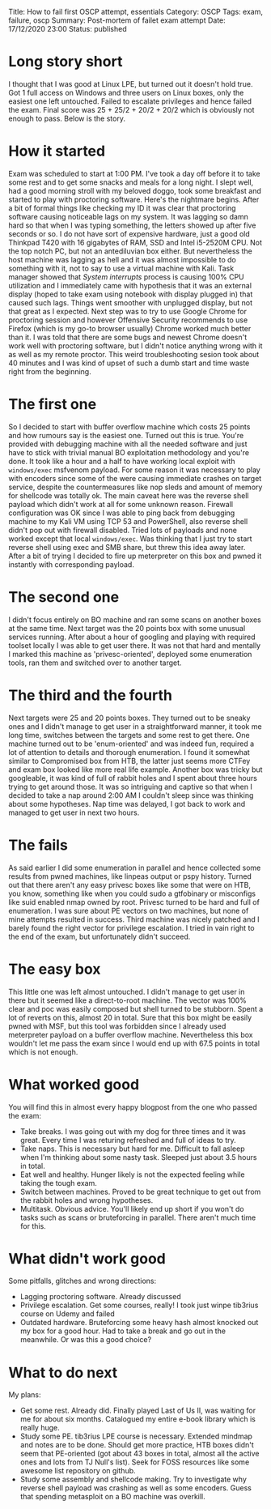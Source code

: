 Title: How to fail first OSCP attempt, essentials
Category: OSCP
Tags: exam, failure, oscp
Summary: Post-mortem of failet exam attempt
Date: 17/12/2020 23:00
Status: published

# Long story short
I thought that I was good at Linux LPE, but turned out it doesn't hold true.
Got 1 full access on Windows and three users on Linux boxes, only the easiest
one left untouched. Failed to escalate privileges and hence failed the exam.
Final score was 25 + 25/2 + 20/2 + 20/2 which is obviously not enough to pass.
Below is the story.

# How it started
Exam was scheduled to start at 1:00 PM. I've took a day off before it to take
some rest and to get some snacks and meals for a long night. I slept well, had
a good morning stroll with my beloved doggo, took some breakfast and started to
play with proctoring software. Here's the nightmare begins. After a bit of 
formal things like checking my ID it was clear that proctoring software causing
noticeable lags on my system. It was lagging so damn hard so that when I was typing
something, the letters showed up after five seconds or so. I do not have sort of
expensive hardware, just a good old Thinkpad T420 with 16 gigabytes of RAM, SSD
and Intel i5-2520M CPU. Not the top notch PC, but not an antediluvian box
either. But nevertheless the host machine was lagging as hell and it was almost
impossible to do something with it, not to say to use a virtual machine with
Kali. Task manager showed that _System interrupts_ process is causing 100% CPU
utilization and I immediately came with hypothesis that it was an external
display (hoped to take exam using notebook with display plugged in) that
caused such lags. Things went smoother with unplugged display, but not that
great as I expected. Next step was to try to use Google Chrome for proctoring
session and however Offensive Security recommends to use Firefox (which is my
go-to browser usually) Chrome worked much better than it. I was told that there
are some bugs and newest Chrome doesn't work well with proctoring software, but
I didn't notice anything wrong with it as well as my remote proctor. This weird
troubleshooting sesion took about 40 minutes and I was kind of upset of such a
dumb start and time waste right from the beginning.  

# The first one
So I decided to start with buffer overflow machine which costs 25 points and
how rumours say is the easiest one. Turned out this is true. You're provided
with debugging machine with all the needed software and just have to stick with
trivial manual BO exploitation methodology and you're done. It took like a hour
and a half to have working local exploit with `windows/exec` msfvenom payload.
For some reason it was necessary to play with encoders since some of the were
causing immediate crashes on target service, despite the countermeasures like
nop sleds and amount of memory for shellcode was totally ok. The main caveat
here was the reverse shell payload which didn't work at all for some unknown
reason. Firewall configuration was OK since I was able to ping back from
debugging machine to my Kali VM using TCP 53 and PowerShell, also reverse shell
didn't pop out with firewall disabled. Tried lots of payloads and none worked
except that local `windows/exec`. Was thinking that I just try to start reverse
shell using exec and SMB share, but threw this idea away later. After a bit
of trying I decided to fire up meterpreter on this box and pwned it instantly
with corresponding payload.

# The second one
I didn't focus entirely on BO machine and ran some scans on another boxes at the
same time. Next target was the 20 points box with some unusual services running.
After about a hour of googling and playing with required toolset locally I was
able to get user there. It was not that hard and mentally I marked this machine
as 'privesc-oriented', deployed some enumeration tools, ran them and switched
over to another target.

# The third and the fourth
Next targets were 25 and 20 points boxes. They turned out to be sneaky ones and
I didn't manage to get user in a straightforward manner, it took me long time,
switches between the targets and some rest to get there. One machine turned out
to be 'enum-oriented' and was indeed fun, required a lot of attention to
details and thorough enumeration. I found it somewhat similar to Compromised box
from HTB, the latter just seems more CTFey and exam box looked like more real
life example. Another box was tricky but googleable, it was kind of full of
rabbit holes and I spent about three hours trying to get around those.
It was so intriguing and captive so that when I decided to take a nap around
2:00 AM I couldn't sleep since was thinking about some hypotheses. Nap time
was delayed, I got back to work and managed to get user in next two hours.

# The fails
As said earlier I did some enumeration in parallel and hence collected some
results from pwned machines, like linpeas output or pspy history. Turned out
that there aren't any easy privesc boxes like some that were on HTB, you know,
something like when you could sudo a gtfobinary or misconfigs like suid enabled
nmap owned by root. Privesc turned to be hard and full of enumeration. I was
sure about PE vectors on two machines, but none of mine attempts resulted in
success. Third machine was nicely patched and I barely found the right
vector for privilege escalation. I tried in vain right to the end of the exam,
but unfortunately didn't succeed.

# The easy box
This little one was left almost untouched. I didn't manage to get user in there
but it seemed like a direct-to-root machine. The vector was 100% clear and poc
was easily composed but shell turned to be stubborn. Spent a lot of reverts on
this, almost 20 in total. Sure that this box might be easily pwned with MSF,
but this tool was forbidden since I already used meterpreter payload on a buffer
overflow machine. Nevertheless this box wouldn't let me pass the exam since I
would end up with 67.5 points in total which is not enough.

# What worked good
You will find this in almost every happy blogpost from the one who passed the
exam:

 * Take breaks. I was going out with my dog for three times and it was great.
   Every time I was returing refreshed and full of ideas to try.
 * Take naps. This is necessary but hard for me. Difficult to fall asleep when
   I'm thinking about some nasty task. Sleeped just about 3.5 hours in total.
 * Eat well and healthy. Hunger likely is not the expected feeling while taking
   the tough exam.
 * Switch between machines. Proved to be great technique to get out from the
   rabbit holes and wrong hypotheses.
 * Multitask. Obvious advice. You'll likely end up short if you won't do tasks
   such as scans or bruteforcing in parallel. There aren't much time for this.

# What didn't work good
Some pitfalls, glitches and wrong directions:

 * Lagging proctoring software. Already discussed
 * Privilege escalation. Get some courses, really! I took just winpe tib3rius
   course on Udemy and failed
 * Outdated hardware. Bruteforcing some heavy hash almost knocked out my box
   for a good hour. Had to take a break and go out in the meanwhile. Or was this
   a good choice?

# What to do next
My plans:

 * Get some rest. Already did. Finally played Last of Us II, was waiting for me
   for about six months. Catalogued my entire e-book library which is really
   huge.
 * Study some PE. tib3rius LPE course is necessary. Extended mindmap and notes
   are to be done. Should get more practice, HTB boxes didn't seem that
   PE-oriented (got about 43 boxes in total, almost all the active ones and
   lots from TJ Null's list). Seek for FOSS resources like some awesome list
   repository on github.
 * Study some assembly and shellcode making. Try to investigate why reverse
   shell payload was crashing as well as some encoders. Guess that spending
   metasploit on a BO machine was overkill.

